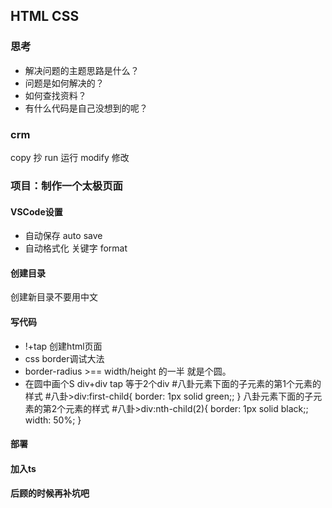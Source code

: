 ## HTML CSS
### 思考
- 解决问题的主题思路是什么？
- 问题是如何解决的？
- 如何查找资料？
- 有什么代码是自己没想到的呢？
### crm
copy 抄
run 运行
modify 修改
### 项目：制作一个太极页面
#### VSCode设置
- 自动保存 auto save
- 自动格式化 关键字 format
#### 创建目录
创建新目录不要用中文
#### 写代码
- !+tap 创建html页面
- css border调试大法
- border-radius >== width/height 的一半 就是个圆。
- 在圆中画个S 
  div+div  tap 等于2个div
  #八卦元素下面的子元素的第1个元素的样式
    #八卦>div:first-child{
        border: 1px solid green;;
    }
    八卦元素下面的子元素的第2个元素的样式
    #八卦>div:nth-child(2){
        border: 1px solid black;;
        width: 50%;
    }
#### 部署

#### 加入ts
#### 后顾的时候再补坑吧